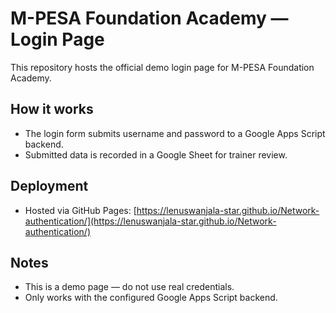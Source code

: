 # M-PESA Foundation Academy — Login Page

This repository hosts the official demo login page for M-PESA Foundation Academy.

## How it works

- The login form submits username and password to a Google Apps Script backend.
- Submitted data is recorded in a Google Sheet for trainer review.

## Deployment

- Hosted via GitHub Pages: [https://lenuswanjala-star.github.io/Network-authentication/](https://lenuswanjala-star.github.io/Network-authentication/)

## Notes

- This is a demo page — do not use real credentials.
- Only works with the configured Google Apps Script backend.
